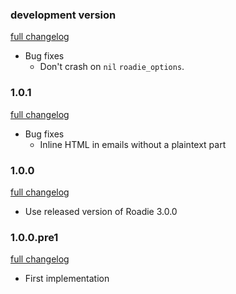 ### development version

[full changelog](https://github.com/Mange/roadie/compare/v1.0.1...master)

* Bug fixes
  * Don't crash on `nil` `roadie_options`.

### 1.0.1

[full changelog](https://github.com/Mange/roadie/compare/v1.0.0...v1.0.1)

* Bug fixes
  * Inline HTML in emails without a plaintext part

### 1.0.0

[full changelog](https://github.com/Mange/roadie/compare/v1.0.0.pre1...v1.0.0)

* Use released version of Roadie 3.0.0

### 1.0.0.pre1

[full changelog](https://github.com/Mange/roadie/compare/0000000...v1.0.0.pre1)

* First implementation
